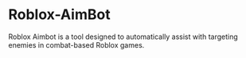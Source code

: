 # Roblox-AimBot
Roblox Aimbot is a tool designed to automatically assist with targeting enemies in combat-based Roblox games.
